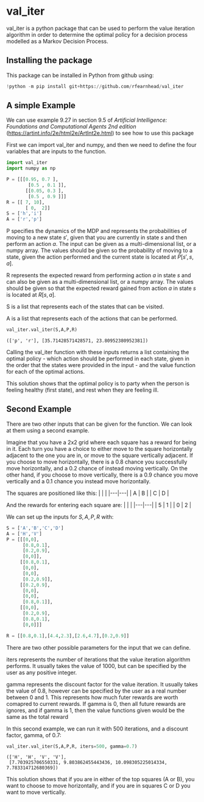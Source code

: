 # val_iter

val_iter is a python package that can be used to perform the value iteration algorithm in order to determine the optimal policy for a decision process modelled as a Markov Decision Process.

## Installing the package

This package can be installed in Python from github using:


```python
!python -m pip install git+https://github.com/rfearnhead/val_iter
```

## A simple Example

We can use example 9.27 in section 9.5 of *Artificial Intelligence: Foundations and Computational Agents 2nd edition* (https://artint.info/2e/html2e/ArtInt2e.html) to see how to use this package

First we can import val_iter and numpy, and then we need to define the four variables that are inputs to the function.


```python
import val_iter
import numpy as np

```


```python
P = [[[0.95, 0.7 ],
        [0.5 , 0.1 ]],
       [[0.05, 0.3 ],
        [0.5 , 0.9 ]]]  
R = [[ 7, 10],
       [ 0,  2]]
S = ['h','i']
A = ['r','p']

```

P specifies the dynamics of the MDP and represents the probabilities of moving to a new state $s'$, given that you are currently in state $s$ and then perform an action $a$. The input can be given as a multi-dimensional list, or a numpy array. The values should be given so the probability of moving to a state, given the action performed and the current state is located at $P[s',s,a]$.

R represents the expected reward from performing action $a$ in state $s$ and can also be given as a multi-dimensional list, or a numpy array. The values should be given so that the expected reward gained from action $a$ in state $s$ is located at $R[s,a].$

S is a list that represents each of the states that can be visited.

A is a list that represents each of the actions that can be performed.


```python
val_iter.val_iter(S,A,P,R)
```




    (['p', 'r'], [35.71428571428571, 23.80952380952381])



Calling the val_iter function with these inputs returns a list containing the optimal policy - which action should be performed in each state, given in the order that the states were provided in the input - and the value function for each of the optimal actions.

This solution shows that the optimal policy is to party when the person is feeling healthy (first state), and rest when they are feeling ill.

## Second Example

There are two other inputs that can be given for the function. We can look at them using a second example.

Imagine that you have a 2x2 grid where each square has a reward for being in it. Each turn you have a choice to either move to the square horizontally adjacent to the one you are in, or move to the square vertically adjacent. If you choose to move horizontally, there is a 0.8 chance you successfully move horizontally, and a 0.2 chance of instead moving vertically. On the other hand, if you choose to move vertically, there is a 0.9 chance you move vertically and a 0.1 chance you instead move horizontally.


The squares are positioned like this:
| | |
|---|---|
| A | B |
| C | D |


And the rewards for entering each square are:
| | |
|---|---|
| 5 | 1 |
| 0 | 2 |


We can set up the inputs for $S,A,P,R$ with:


```python
S = ['A','B','C','D']
A = ['H','V']
P = [[[0,0],
      [0.8,0.1],
      [0.2,0.9],
      [0,0]],
     [[0.8,0.1],
      [0,0],
      [0,0],
      [0.2,0.9]],
     [[0.2,0.9],
      [0,0],
      [0,0],
      [0.8,0.1]],
     [[0,0],
      [0.2,0.9],
      [0.8,0.1],
      [0,0]]]        

R = [[0.8,0.1],[4.4,2.3],[2.6,4.7],[0.2,0.9]]   
```

There are two other possible parameters for the input that we can define.

iters represents the number of iterations that the value iteration algorithm performs. It usually takes the value of 1000, but can be specified by the user as any positive integer.

gamma represents the discount factor for the value iteration. It usually takes the value of 0.8, however can be specified by the user as a real number between 0 and 1. This represents how much futer rewards are worth comapred to current rewards. If gamma is 0, then all future rewards are ignores, and if gamma is 1, then the value functions given would be the same as the total reward



In this second example, we can run it with 500 iterations, and a discount factor, gamma, of 0.7:


```python
val_iter.val_iter(S,A,P,R, iters=500, gamma=0.7)
```




    (['H', 'H', 'V', 'V'],
     [7.703925706550331, 9.803862455443436, 10.098305225014334, 7.783314712680369])



This solution shows that if you are in either of the top squares (A or B), you want to choose to move horizontally, and if you are in squares C or D you want to move vertically.


```python

```


```python

```


```python

```


```python

```


```python

```
